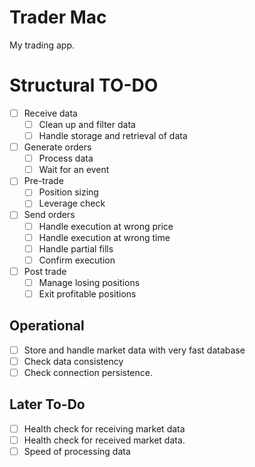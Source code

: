 # Trader Mac
My trading app.

# Structural TO-DO
- [ ] Receive data
    - [ ] Clean up and filter data
    - [ ] Handle storage and retrieval of data
- [ ] Generate orders
    - [ ] Process data
    - [ ] Wait for an event
- [ ] Pre-trade
    - [ ] Position sizing
    - [ ] Leverage check
- [ ] Send orders
    - [ ] Handle execution at wrong price
    - [ ] Handle execution at wrong time
    - [ ] Handle partial fills
    - [ ] Confirm execution
- [ ] Post trade
    - [ ] Manage losing positions
    - [ ] Exit profitable positions

## Operational
- [ ] Store and handle market data with very fast database
- [ ] Check data consistency
- [ ] Check connection persistence.

## Later To-Do
- [ ] Health check for receiving market data
- [ ] Health check for received market data.
- [ ] Speed of processing data

